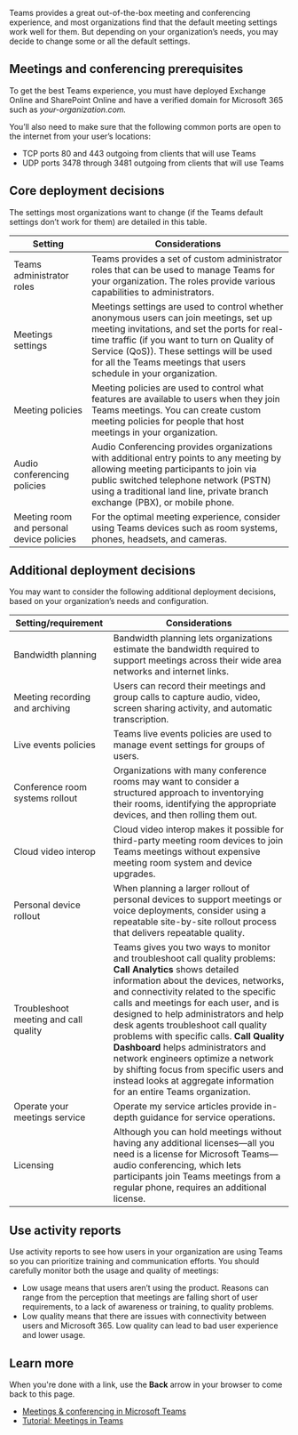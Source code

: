 Teams provides a great out-of-the-box meeting and conferencing experience, and most organizations find that the default meeting settings work well for them. But depending on your organization’s needs, you may decide to change some or all the default settings.

## Meetings and conferencing prerequisites

To get the best Teams experience, you must have deployed Exchange Online and SharePoint Online and have a verified domain for Microsoft 365 such as *your-organization.com.*

You’ll also need to make sure that the following common ports are open to the internet from your user’s locations:

- TCP ports 80 and 443 outgoing from clients that will use Teams
- UDP ports 3478 through 3481 outgoing from clients that will use Teams

## Core deployment decisions

The settings most organizations want to change (if the Teams default settings don’t work for them) are detailed in this table.

| Setting | Considerations |
|---|---|
| Teams administrator roles |Teams provides a set of custom administrator roles that can be used to manage Teams for your organization. The roles provide various capabilities to administrators.  |
| Meetings settings |Meetings settings are used to control whether anonymous users can join meetings, set up meeting invitations, and set the ports for real-time traffic (if you want to turn on Quality of Service (QoS)). These settings will be used for all the Teams meetings that users schedule in your organization.  |
| Meeting policies | Meeting policies are used to control what features are available to users when they join Teams meetings. You can create custom meeting policies for people that host meetings in your organization. |
|Audio conferencing policies  | Audio Conferencing provides organizations with additional entry points to any meeting by allowing meeting participants to join via public switched telephone network (PSTN) using a traditional land line, private branch exchange (PBX), or mobile phone. |
|Meeting room and personal device policies  |For the optimal meeting experience, consider using Teams devices such as room systems, phones, headsets, and cameras.  |

## Additional deployment decisions

You may want to consider the following additional deployment decisions, based on your organization’s needs and configuration.

| Setting/requirement | Considerations |
|---|---|
| Bandwidth planning | Bandwidth planning lets organizations estimate the bandwidth required to support meetings across their wide area networks and internet links. |
| Meeting recording and archiving | Users can record their meetings and group calls to capture audio, video, screen sharing activity, and automatic transcription. |
| Live events policies | Teams live events policies are used to manage event settings for groups of users. |
|Conference room systems rollout| Organizations with many conference rooms may want to consider a structured approach to inventorying their rooms, identifying the appropriate devices, and then rolling them out. |
|Cloud video interop  |Cloud video interop makes it possible for third-party meeting room devices to join Teams meetings without expensive meeting room system and device upgrades. |
|Personal device rollout  |When planning a larger rollout of personal devices to support meetings or voice deployments, consider using a repeatable site-by-site rollout process that delivers repeatable quality.  |
| Troubleshoot meeting and call quality |Teams gives you two ways to monitor and troubleshoot call quality problems: **Call Analytics** shows detailed information about the devices, networks, and connectivity related to the specific calls and meetings for each user, and is designed to help administrators and help desk agents troubleshoot call quality problems with specific calls. **Call Quality Dashboard** helps administrators and network engineers optimize a network by shifting focus from specific users and instead looks at aggregate information for an entire Teams organization. |
|Operate your meetings service  |Operate my service articles provide in-depth guidance for service operations.  |
|Licensing |Although you can hold meetings without having any additional licenses—all you need is a license for Microsoft Teams—audio conferencing, which lets participants join Teams meetings from a regular phone, requires an additional license.|

## Use activity reports

Use activity reports to see how users in your organization are using Teams so you can prioritize training and communication efforts. You should carefully monitor both the usage and quality of meetings:

- Low usage means that users aren’t using the product. Reasons can range from the perception that meetings are falling short of user requirements, to a lack of awareness or training, to quality problems.
- Low quality means that there are issues with connectivity between users and Microsoft 365. Low quality can lead to bad user experience and lower usage.

## Learn more

When you're done with a link, use the **Back** arrow in your browser to come back to this page.

- [Meetings & conferencing in Microsoft Teams](https://docs.microsoft.com/microsoftteams/deploy-meetings-microsoft-teams-landing-page)
- [Tutorial: Meetings in Teams](https://docs.microsoft.com/microsoftteams/tutorial-meetings-in-teams?tutorial-step=1)
